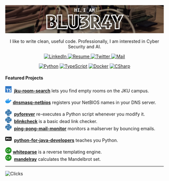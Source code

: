 <img style="max-width: 100%;" src="images/blu3r4y-banner.jpg" />

<p align="center"> I like to write clean, useful code. Professionally, I am interested in Cyber Security and AI. </p>

<p align="center">
    <a href="https://www.linkedin.com/in/mario-kahlhofer" target="_blank">
        <img src="https://img.shields.io/badge/LinkedIn-0e76a8?style=flat-square&logo=linkedin&logoColor=white" alt="LinkedIn" />
    </a>
    <a href="https://mario.ac/cv/" target="_blank">
        <img src="https://img.shields.io/badge/Resume-gray?style=flat-square&logo=dynatrace&logoColor=white" alt="Resume" />
    </a>
    <a href="https://twitter.com/blu3r4y_at" target="_blank">
        <img src="https://img.shields.io/badge/-Twitter-1da1f2?style=flat-square&logo=twitter&logoColor=white" alt="Twitter" />
    </a>
    <a href="mailto:mario.kahlhofer@gmail.com" target="_blank">
        <img src="https://img.shields.io/badge/-Mail-d14836?style=flat-square&logo=Gmail&logoColor=white" alt="Mail" />
    </a>
</p>

<p align="center">
    <a href="https://github.com/blu3r4y"><img src="https://img.shields.io/badge/python-black?style=for-the-badge&logo=python&logoColor=white" alt="Python" /></a>
    <a href="https://github.com/blu3r4y"><img src="https://img.shields.io/badge/typescript-black?style=for-the-badge&logo=typescript&logoColor=white" alt="TypeScript" /></a>
    <a href="https://github.com/blu3r4y"><img src="https://img.shields.io/badge/docker-black?style=for-the-badge&logo=docker&logoColor=white" alt="Docker" /></a>
    <a href="https://github.com/blu3r4y"><img src="https://img.shields.io/badge/c%23-black?style=for-the-badge&logo=sharp&logoColor=white" alt="CSharp" /></a>
</p>

#### Featured Projects

<img width="20" height="20" src="images/typescript.svg" />&nbsp; [**jku-room-search**](https://github.com/blu3r4y/jku-room-search) lets you find empty rooms on the JKU campus. <br/>

<img width="20" height="20" src="images/docker.svg" /> [**dnsmasq-netbios**](https://github.com/blu3r4y/docker-dnsmasq-netbios) registers your NetBIOS names in your DNS server. <br/>

<img width="20" height="20" src="images/python.svg" />&nbsp; [**pyforever**](https://github.com/blu3r4y/pyforever) re-executes a Python script whenever you modify it. <br/>
<img width="20" height="20" src="images/python.svg" />&nbsp; [**blinkcheck**](https://github.com/blu3r4y/blinkcheck) is a basic dead link checker. <br/>
<img width="20" height="20" src="images/python.svg" />&nbsp; [**ping-pong-mail-monitor**](https://github.com/blu3r4y/ping-pong-mail-monitor) monitors a mailserver by bouncing emails. <br/>

<img width="20" height="20" src="images/markdown.svg" />&nbsp; [**python-for-java-developers**](https://github.com/blu3r4y/python-for-java-developers) teaches you Python. <br/>

<img width="20" height="20" src="images/csharp.svg" /> [**whiteparse**](https://github.com/blu3r4y/Whiteparse) is a reverse templating engine. <br/>
<img width="20" height="20" src="images/csharp.svg" />&nbsp; [**mandelray**](https://github.com/blu3r4y/Mandelray) calculates the Mandelbrot set. <br/>

---

![Clicks](https://hits.seeyoufarm.com/api/count/incr/badge.svg?url=https%3A%2F%2Fgithub.com%2Fblu3r4y&count_bg=%23777&title_bg=%23333&icon=github.svg&icon_color=white&title=clicks%20daily%20/%20total&edge_flat=true)
